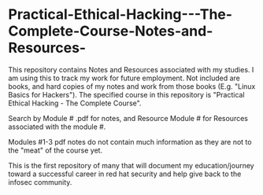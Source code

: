 # Practical-Ethical-Hacking---The-Complete-Course-Notes-and-Resources-


This repository contains Notes and Resources associated with my studies. I am using this to track my work for future employment. Not included are books, and hard copies of my notes and work from those books (E.g. "Linux Basics for Hackers"). The specified course in this repository is
"Practical Ethical Hacking - The Complete Course".

Search by Module # .pdf for notes, and Resource Module # for Resources
associated with the module #. 

Modules #1-3 pdf notes do not contain much information as they are not to the "meat" of the course
yet.

This is the first repository of many that will document my education/journey
toward a successful career in red hat security and help give back to the infosec community.
